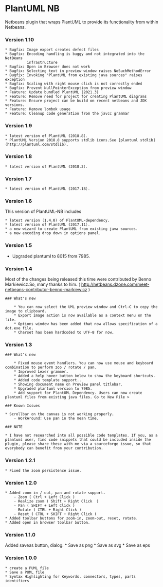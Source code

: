 # PlantUML NB

Netbeans plugin that wraps PlantUML to provide its functionality from within Netbeans.

### Version 1.10

    * Bugfix: Image export creates defect files
    * Bugfix: Encoding handling is buggy and not integrated into the NetBeans
              infrastructure
    * Bugfix: Open in Browser does not work
    * Bugfix: Selecting text in preview window raises NoSuchMethodError
    * Bugfix: Invoking "PlantUML from existing java sources" raises exception
    * Bugfix: Scaling with right mouse click is not correctly ended
    * Bugfix: Prevent NullPointerException from preview window
    * Feature: Update bundled PlantUML (2021.3)
    * Feature: Remove need for project for creating PlantUML diagrams
    * Feature: Ensure project can be build on recent netbeans and JDK versions.
    * Feature: Remove lombok usage
    * Feature: Cleanup code generation from the javcc grammar

### Version 1.9

    * latest version of PlantUML (2018.8).
    * PlantUML Version 2018.8 supports stdlib icons.See [plantuml stdlib](http://plantuml.com/stdlib).

### Version 1.8

    * latest version of PlantUML (2018.3).

### Version 1.7

    * latest version of PlantUML (2017.18).

### Version 1.6

This version of PlantUML-NB includes

    * latest version (1.4.0) of PlantUML-dependency.
    * latest version of PlantUML (2017.11).
    * a new wizard to create PlantUML from existing java sources. 
    * a new encoding drop down in options panel.

### Version 1.5

* Upgraded plantuml to 8015 from 7985.

### Version 1.4

Most of the changes being released this time were contributed by Benno Markiewicz.So, many thanks to him. 
( http://netbeans.dzone.com/meet-netbeans-contributor-benno-markiewicz )

    ### What's new

        * You can now select the UML preview window and Ctrl-C to copy the image to clipboard.
        * Export image action is now available as a context menu on the file. 
        * Options window has been added that now allows specification of a dot.exe file.
        * Charset has been hardcoded to UTF-8 for now.     
    

### Version 1.3

    ### What's new

        * Fixed mouse event handlers. You can now use mouse and keyboard combination to perform zoo / rotate / pan.
        * Improved Lexer grammer.
        * Added a help hover button below to show the keyboard shortcuts.
        * Added code template support..
        * Showing document name on Preview panel titlebar.
        * Upgraded plantuml version to 7985.
        * Add support for PlantUML Dependency. Users can now create plantuml files from existing java files. Go to New File >

    ### Known Issues

    * Scrollbar on the canvas is not working properly.
        - WorkAround: Use pan in the mean time.

    ### NOTE

    * I have not researched into all possible code templates. If you, as a plantuml user, find code snippets that could be included inside the plugin, please share these with me via a sourceforge issue, so that everybody can benefit from your contribution.


### Version 1.2.1
    * Fixed the zoom persistence issue.

### Version 1.2.0
    * Added zoom in / out, pan and rotate support.
        - Zoom ( Ctrl + Left Click )
        - Realize zoom ( Shift + Right Click  )
        - Pan ( SHIFT + Left Click )
        - Rotate ( CTRL + Right Click ) 
        - Reset ( CTRL + SHIFT + Right Click )
    * Added toolbar buttons for zoom-in, zoom-out, reset, rotate.
    * Added open in browser toolbar button.

### Version 1.1.0

Added saveas button, dialog. 
    * Save as png 
    * Save as svg
    * Save as eps

### Version 1.0.0

    * create a PUML file
    * Save a PUML file
    * Syntax Highlighting for Keywords, connectors, types, parts identifiers 

